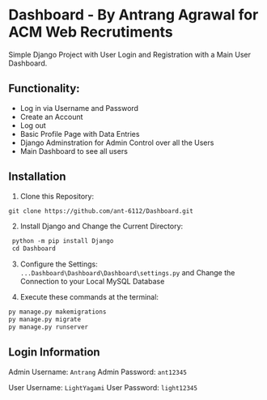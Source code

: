 # Dashboard - By Antrang Agrawal for ACM Web Recrutiments
Simple Django Project with User Login and Registration with a Main User Dashboard.

## Functionality:
* Log in via Username and Password
* Create an Account
* Log out
* Basic Profile Page with Data Entries
* Django Adminstration for Admin Control over all the Users
* Main Dashboard to see all users

## Installation 

1. Clone this Repository:
```html
git clone https://github.com/ant-6112/Dashboard.git
```
2. Install Django and Change the Current Directory: 
```html
 python -m pip install Django
 cd Dashboard
```
3. Configure the Settings:<br>
`...Dashboard\Dashboard\Dashboard\settings.py` and Change the Connection to your Local MySQL Database 

4. Execute these commands at the terminal:
```html
py manage.py makemigrations
py manage.py migrate
py manage.py runserver
```

## Login Information

Admin Username: `Antrang`
Admin Password: `ant12345`

User Username: `LightYagami`
User Password: `light12345`


